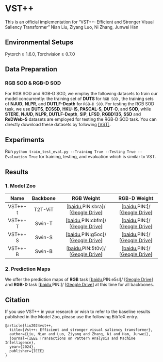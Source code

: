 # VST++
This is an official implementation for “VST++: Efficient and Stronger Visual Saliency Transformer”
Nian Liu, Ziyang Luo, Ni Zhang, Junwei Han


## Environmental Setups
Pytorch $\geq$ 1.6.0, Torchvision $\geq$ 0.7.0

## Data Preparation
### RGB SOD & RGB-D SOD
For RGB SOD and RGB-D SOD, we employ the following datasets to train our model concurrently: the training set of **DUTS** for `RGB SOD` , the training sets of **NJUD**, **NLPR**, and **DUTLF-Depth** for `RGB-D SOD`. 
For testing the RGB SOD task, we use **DUTS**, **ECSSD**, **HKU-IS**, **PASCAL-S**, **DUT-O**, and **SOD**, while **STERE**, **NJUD**, **NLPR**, **DUTLF-Depth**, **SIP**, **LFSD**, **RGBD135**, **SSD** and **ReDWeb-S** datasets are employed for testing the RGB-D SOD task. You can directly download these datasets by following [[VST]](https://github.com/nnizhang/VST?tab=readme-ov-file).

## Experiments
Run `python train_test_eval.py --Training True --Testing True --Evaluation True` for training, testing, and evaluation which is similar to VST.

## Results

### 1. Model Zoo
| Name | Backbone | RGB Weight | RGB-D Weight | 
|  :---: |  :---:    | :---:   |  :---:   |
| VST++-t |  T2T-ViT    |  [[baidu](https://pan.baidu.com/s/1h4tV4i6fL8pvwkMrKQcWCA?pwd=sbra),PIN:sbra]/ [[Geogle Drive](https://drive.google.com/file/d/14CIcPEH4w9gcL3C-NWzdF26n7eCYDMJF/view?usp=sharing)]   | [[baidu](),PIN:]/ [[Geogle Drive]()] |
| VST++-T |  Swin-T    | [[baidu](https://pan.baidu.com/s/1dGf6fAjHmP3tCwJIuHv1AA?pwd=cbfm),PIN:cbfm]/ [[Geogle Drive](https://drive.google.com/file/d/1CtovuG63Xal7H-RaMh7arpg4mUkl5YAP/view?usp=sharing)]   | [[baidu](),PIN:]/ [[Geogle Drive]()] |
| VST++-S |  Swin-S    | [[baidu](https://pan.baidu.com/s/1zzh9tewf6fYxZ6lNe7j0YA?pwd=g5oc),PIN:g5oc]/ [[Geogle Drive](https://drive.google.com/file/d/1wYLzQZy-xPddKde6tUSEE1BTrxrgoX_w/view?usp=sharing)]    | [[baidu](),PIN:]/ [[Geogle Drive]()] |
| VST++-B |  Swin-B    |  [[baidu](https://pan.baidu.com/s/1cpuOj6jIwdld57UkDGMSfg?pwd=5t0v),PIN:5t0v]/ [[Geogle Drive](https://drive.google.com/file/d/1JhOFgsxlSWhhgOvvGzhHl2HcpJhuD_TG/view?usp=sharing)]  | [[baidu](),PIN:]/ [[Geogle Drive]()]|

### 2. Prediction Maps
We offer the prediction maps of **RGB** task [[baidu](https://pan.baidu.com/s/1KWLpliMzXDyOP7OmtmFVoA?pwd=e5sl),PIN:e5sl]/ [[Geogle Drive](https://drive.google.com/drive/folders/1ll3cALBffbt9FOKBtY-7UOxcYfFcsMUM?usp=sharing)] and **RGB-D** task [[baidu](),PIN:]/ [[Geogle Drive]()] at this time for all backbones.

## Citation
If you use VST++ in your research or wish to refer to the baseline results published in the Model Zoo, please use the following BibTeX entry.
```
@article{liu2024vst++,
  title={Vst++: Efficient and stronger visual saliency transformer},
  author={Liu, Nian and Luo, Ziyang and Zhang, Ni and Han, Junwei},
  journal={IEEE Transactions on Pattern Analysis and Machine Intelligence},
  year={2024},
  publisher={IEEE}
}
```
